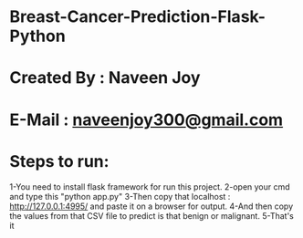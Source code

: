 # Breast-Cancer-Prediction-Flask-Python
# Created By : Naveen Joy 
# E-Mail : naveenjoy300@gmail.com
# Steps to run:
1-You need to install flask framework for run this project.
2-open your cmd and type this "python app.py"
3-Then copy that localhost : http://127.0.0.1:4995/ and paste it on a browser for output.
4-And then copy the values from that CSV file to predict is that benign or malignant.
5-That's it
